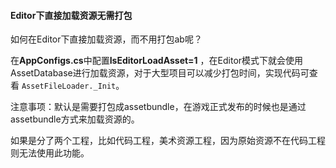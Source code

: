 #### Editor下直接加载资源无需打包

如何在Editor下直接加载资源，而不用打包ab呢？

在**AppConfigs.cs**中配置**IsEditorLoadAsset=1** ，在Editor模式下就会使用AssetDatabase进行加载资源，对于大型项目可以减少打包时间，实现代码可查看 `AssetFileLoader._Init`。

注意事项：默认是需要打包成assetbundle，在游戏正式发布的时候也是通过assetbundle方式来加载资源的。

如果是分了两个工程，比如代码工程，美术资源工程，因为原始资源不在代码工程则无法使用此功能。